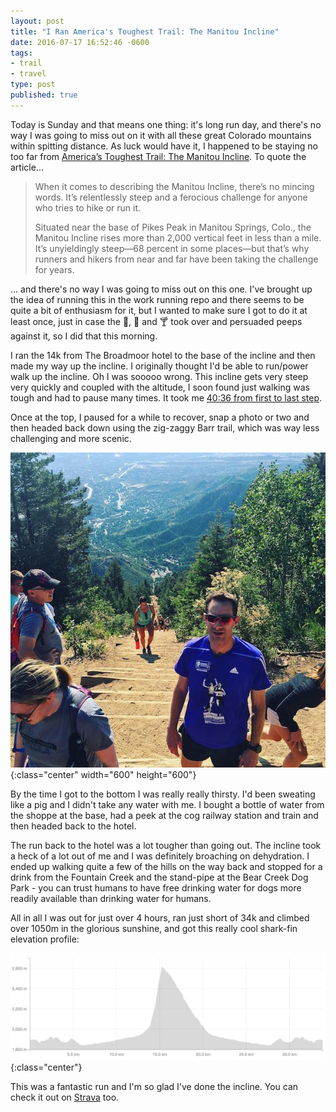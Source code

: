 ```yaml
---
layout: post
title: "I Ran America's Toughest Trail: The Manitou Incline"
date: 2016-07-17 16:52:46 -0600
tags:
- trail
- travel
type: post
published: true
---
```


Today is Sunday and that means one thing: it's long run day, and there's no way I was going to miss out on it with all these great Colorado mountains within spitting distance.  As luck would have it, I happened to be staying no too far from [America’s Toughest Trail: The Manitou Incline](http://running.competitor.com/2016/06/trail-running/americas-toughest-trail-the-manitou-incline_152535).  To quote the article...

> When it comes to describing the Manitou Incline, there’s no mincing words. It’s relentlessly steep and a ferocious challenge for anyone who tries to hike or run it.
>
>Situated near the base of Pikes Peak in Manitou Springs, Colo., the Manitou Incline rises more than 2,000 vertical feet in less than a mile. It’s unyieldingly steep—68 percent in some places—but that’s why runners and hikers from near and far have been taking the challenge for years.

... and there's no way I was going to miss out on this one. I've brought up the idea of running this in the work running repo and there seems to be quite a bit of enthusiasm for it, but I wanted to make sure I got to do it at least once, just in case the :beers:, :wine_glass: and :cocktail: took over and persuaded peeps against it, so I did that this morning.

I ran the 14k from The Broadmoor hotel to the base of the incline and then made my way up the incline.  I originally thought I'd be able to run/power walk up the incline.  Oh I was sooooo wrong. This incline gets very steep very quickly and coupled with the altitude, I soon found just walking was tough and had to pause many times. It took me [40:36 from first to last step](https://www.strava.com/activities/644200334/segments/15749715025).

Once at the top, I paused for a while to recover, snap a photo or two and then headed back down using the zig-zaggy Barr trail, which was way less challenging and more scenic.

![The Incline Summit](/assets/top-manitou-incline.jpg){:class="center" width="600" height="600"}

By the time I got to the bottom I was really really thirsty. I'd been sweating like a pig and I didn't take any water with me.  I bought a bottle of water from the shoppe at the base, had a peek at the cog railway station and train and then headed back to the hotel.

The run back to the hotel was a lot tougher than going out. The incline took a heck of a lot out of me and I was definitely broaching on dehydration. I ended up walking quite a few of the hills on the way back and stopped for a drink from the Fountain Creek and the stand-pipe at the Bear Creek Dog Park - you can trust humans to have free drinking water for dogs more readily available than drinking water for humans.

All in all I was out for just over 4 hours, ran just short of 34k and climbed over 1050m in the glorious sunshine, and got this really cool shark-fin elevation profile:

![Shark-fin elevation profile](/assets/shark-fin-profile.png){:class="center"}

This was a fantastic run and I'm so glad I've done the incline. You can check it out on [Strava](https://www.strava.com/activities/644200334) too.

